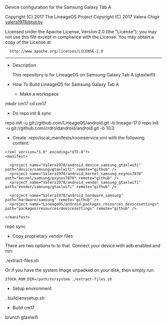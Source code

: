 Device configuration for the Samsung Galaxy Tab A

Copyright (C) 2017 The LineageOS Project
Copyright (C) 2017 Valera Chigir <valera1978@tut.by>

 Licensed under the Apache License, Version 2.0 (the "License");
 you may not use this file except in compliance with the License.
 You may obtain a copy of the License at

      http://www.apache.org/licenses/LICENSE-2.0

------------------------------------------------------------------

* Description

  This repository is for LineageOS on Samsung Galaxy Tab A (gtaxlwifi)

* How To Build LineageOS for Samsung Galaxy Tab A

  - Make a workspace

mkdir cm17
cd cm17

  - Do repo init & sync

repo init -u git://github.com/LineageOS/android.git -b lineage-17.0
repo init -u git://github.com/crdroidandroid/android.git -b 10.0

  - Create .repo/local_manifests/roomservice.xml with the following content:

```
<?xml version="1.0" encoding="UTF-8"?>
<manifest>

  <project name="Valera1978/android_device_samsung_gtaxlwifi" path="device/samsung/gtaxlwifi" remote="github" />
  <project name="Valera1978/android_kernel_samsung_exynos7870" path="kernel/samsung/exynos7870" remote="github" />
  <project name="Valera1978/android_vendor_samsung_gtaxlwifi" path="vendor/samsung/gtaxlwifi" remote="github" />

  <project name="Valera1978/android_hardware_samsung" path="hardware/samsung" remote="github" />
  <project name="LineageOS/android_packages_resources_devicesettings" path="packages/resources/devicesettings" remote="github" />

</manifest>
```

repo sync

  - Copy proprietary vendor files

  There are two options to to that. Connect your device with adb enabled and run:

./extract-files.sh

  Or if you have the system image unpacked on your disk, then simply run:

    STOCK_ROM_DIR=/path/to/system ./extract-files.sh

  - Setup environment

. build/envsetup.sh

  - Build cm17

brunch gtaxlwifi
